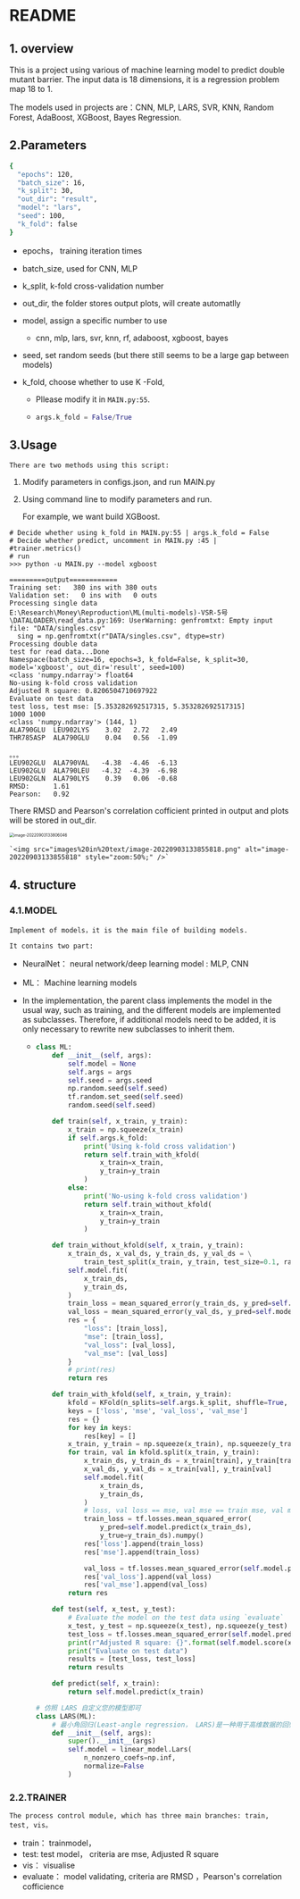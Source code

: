 # README

## 1. overview

This is a project using various of machine learning model to predict double mutant barrier.  The input data is 18 dimensions, it is a regression problem map 18  to 1.

The models used  in projects are：CNN, MLP, LARS, SVR, KNN, Random Forest, AdaBoost, XGBoost, Bayes Regression.

## 2.Parameters

```sh
{
  "epochs": 120,
  "batch_size": 16,
  "k_split": 30,
  "out_dir": "result",
  "model": "lars",
  "seed": 100,
  "k_fold": false
}
```

- epochs， training iteration times
- batch\_size,  used for CNN, MLP
- k\_split,   k-fold cross-validation number
- out\_dir,  the folder stores output plots, will create automatlly
- model,  assign a specific number to use

  - cnn, mlp, lars, svr, knn, rf, adaboost, xgboost, bayes
- seed, set random seeds (but there still seems to be a large gap between models)
- k\_fold, choose whether to use K -Fold,

  - Pllease modify it in `MAIN.py:55`.
  - ```python
    args.k_fold = False/True
    ```

## 3.Usage

    There are two methods using this script:

1. Modify parameters in configs.json, and run MAIN.py
2. Using command line to modify parameters and run.

    For example, we want build XGBoost.

```
# Decide whether using k_fold in MAIN.py:55 | args.k_fold = False
# Decide whether predict, uncomment in MAIN.py :45 |    #trainer.metrics()
# run
>>> python -u MAIN.py --model xgboost

=========output============
Training set:   380 ins with 380 outs
Validation set:   0 ins with   0 outs
Processing single data
E:\Research\Money\Reproduction\ML(multi-models)-VSR-5号\DATALOADER\read_data.py:169: UserWarning: genfromtxt: Empty input file: "DATA/singles.csv"
  sing = np.genfromtxt(r"DATA/singles.csv", dtype=str)
Processing double data
test for read data...Done
Namespace(batch_size=16, epochs=3, k_fold=False, k_split=30, model='xgboost', out_dir='result', seed=100)
<class 'numpy.ndarray'> float64
No-using k-fold cross validation
Adjusted R square: 0.8206504710697922
Evaluate on test data
test loss, test mse: [5.353282692517315, 5.353282692517315]
1000 1000
<class 'numpy.ndarray'> (144, 1)
ALA790GLU  LEU902LYS    3.02   2.72   2.49
THR785ASP  ALA790GLU    0.04   0.56  -1.09

。。。
LEU902GLU  ALA790VAL   -4.38  -4.46  -6.13
LEU902GLU  ALA790LEU   -4.32  -4.39  -6.98
LEU902GLN  ALA790LYS    0.39   0.06  -0.68
RMSD:      1.61
Pearson:   0.92

```


There RMSD and Pearson's correlation cofficient printed in output and plots will be stored in out_dir.

<img src="images%20in%20text/image-20220903133806046.png" alt="image-20220903133806046" style="zoom:50%;" />

    `<img src="images%20in%20text/image-20220903133855818.png" alt="image-20220903133855818" style="zoom:50%;" />`

## 4. structure

### 4.1.MODEL

    Implement of models，it is the main file of building models.

    It contains two part:

- NeuralNet： neural network/deep learning model : MLP, CNN
- ML： Machine learning models
- In the implementation, the parent class implements the model in the usual way, such as training, and the different models are implemented as subclasses. Therefore, if additional models need to be added, it is only necessary to rewrite new subclasses to inherit them.

  - ```python
    class ML:
        def __init__(self, args):
            self.model = None
            self.args = args
            self.seed = args.seed
            np.random.seed(self.seed)
            tf.random.set_seed(self.seed)
            random.seed(self.seed)

        def train(self, x_train, y_train):
            x_train = np.squeeze(x_train)
            if self.args.k_fold:
                print('Using k-fold cross validation')
                return self.train_with_kfold(
                    x_train=x_train,
                    y_train=y_train
                )
            else:
                print('No-using k-fold cross validation')
                return self.train_without_kfold(
                    x_train=x_train,
                    y_train=y_train
                )

        def train_without_kfold(self, x_train, y_train):
            x_train_ds, x_val_ds, y_train_ds, y_val_ds = \
                train_test_split(x_train, y_train, test_size=0.1, random_state=self.args.seed)
            self.model.fit(
                x_train_ds,
                y_train_ds,
            )
            train_loss = mean_squared_error(y_train_ds, y_pred=self.model.predict(x_train_ds))
            val_loss = mean_squared_error(y_val_ds, y_pred=self.model.predict(x_val_ds))
            res = {
                "loss": [train_loss],
                "mse": [train_loss],
                "val_loss": [val_loss],
                "val_mse": [val_loss]
            }
            # print(res)
            return res

        def train_with_kfold(self, x_train, y_train):
            kfold = KFold(n_splits=self.args.k_split, shuffle=True, random_state=100)
            keys = ['loss', 'mse', 'val_loss', 'val_mse']
            res = {}
            for key in keys:
                res[key] = []
            x_train, y_train = np.squeeze(x_train), np.squeeze(y_train)
            for train, val in kfold.split(x_train, y_train):
                x_train_ds, y_train_ds = x_train[train], y_train[train]
                x_val_ds, y_val_ds = x_train[val], y_train[val]
                self.model.fit(
                    x_train_ds,
                    y_train_ds,
                )
                # loss, val loss == mse, val mse == train mse, val mse
                train_loss = tf.losses.mean_squared_error(
                    y_pred=self.model.predict(x_train_ds),
                    y_true=y_train_ds).numpy()
                res['loss'].append(train_loss)
                res['mse'].append(train_loss)

                val_loss = tf.losses.mean_squared_error(self.model.predict(x_val_ds), y_val_ds).numpy()
                res['val_loss'].append(val_loss)
                res['val_mse'].append(val_loss)
            return res

        def test(self, x_test, y_test):
            # Evaluate the model on the test data using `evaluate`
            x_test, y_test = np.squeeze(x_test), np.squeeze(y_test)
            test_loss = tf.losses.mean_squared_error(self.model.predict(x_test), y_test).numpy()
            print(r"Adjusted R square: {}".format(self.model.score(x_test, y_test)))
            print("Evaluate on test data")
            results = [test_loss, test_loss]
            return results

        def predict(self, x_train):
            return self.model.predict(x_train)

    # 仿照 LARS 自定义您的模型即可
    class LARS(ML):
        # 最小角回归(Least-angle regression， LARS)是一种用于高维数据的回归算法
        def __init__(self, args):
            super().__init__(args)
            self.model = linear_model.Lars(
                n_nonzero_coefs=np.inf,
                normalize=False
            )
    ```

### 2.2.TRAINER

    The process control module, which has three main branches: train, test, vis。

- train： trainmodel，
- test:    test model， criteria  are mse, Adjusted R square
- vis： visualise
- evaluate： model validating, criteria are  RMSD ，Pearson's correlation cofficience
